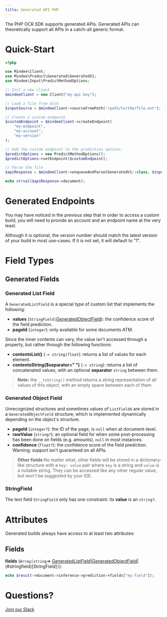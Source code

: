 ```yaml
---
title: Generated API PHP
---
```

The PHP OCR SDK supports generated APIs.
Generated APIs can theoretically support all APIs in a catch-all generic format.

# Quick-Start

```php
<?php

use Mindee\Client;
use Mindee\Product\Generated\GeneratedV1;
use Mindee\Input\PredictMethodOptions;

// Init a new client
$mindeeClient = new Client("my-api-key");

// Load a file from disk
$inputSource = $mindeeClient->sourceFromPath("/path/to/the/file.ext");

// Create a custom endpoint
$customEndpoint = $mindeeClient->createEndpoint(
    "my-endpoint",
    "my-account",
    "my-version"
);

// Add the custom endpoint to the prediction options.
$predictOptions = new PredictMethodOptions();
$predictOptions->setEndpoint($customEndpoint);

// Parse the file
$apiResponse = $mindeeClient->enqueueAndParse(GeneratedV1::class, $inputSource, $predictOptions);

echo strval($apiResponse->document);
```

# Generated Endpoints

You may have noticed in the previous step that in order to access a custom build, you will need to provide an account and an endpoint name at the very least.

Although it is optional, the version number should match the latest version of your build in most use-cases.
If it is not set, it will default to "1".

# Field Types

## Generated Fields

### Generated List Field

A `GeneratedListField` is a special type of custom list that implements the following:

- **values** (`StringField|`[GeneratedObjectField](#Generated-object-field)): the confidence score of the field prediction.
- **pageId** (`integer`): only available for some documents ATM.

Since the inner contents can vary, the value isn't accessed through a property, but rather through the following functions:

- **contentsList()** (`-> string|float`): returns a list of values for each element.
- **contentsString($separator=" ")** (`-> string`): returns a list of concatenated values, with an optional **separator** `string` between them.
> **Note:** the `__toString()` method returns a string representation of all values of this object, with an empty space between each of them.

### Generated Object Field

Unrecognized structures and sometimes values of `ListField`s are stored in a `GeneratedObjectField` structure, which is implemented dynamically depending on the object's structure.

- **pageId** (`integer?`): the ID of the page, is `null` when at document-level.
- **rawValue** (`string?`): an optional field for when some post-processing has been done on fields (e.g. amounts). `null` in most instances.
- **confidence** (`float?`): the confidence score of the field prediction. Warning: support isn't guaranteed on all APIs.


> **Other fields**:No matter what, other fields will be stored in a dictionary-like structure with a `key: value` pair where `key` is a string and `value` is a nullable string. They can be accessed like any other regular value, but won't be suggested by your IDE.


### StringField
The text field `StringField` only has one constraint: its **value** is an `string?`.


# Attributes

Generated builds always have access to at least two attributes:

## Fields

**fields** (`Array[string`=> [GeneratedListField](#generated-list-field)|[GeneratedObjectField](#generated-object-field)|(#stringfield)[StringField]`]`):

```php
echo $result->document->inference->prediction->fields["my-field"]);
```

# Questions?

[Join our Slack](https://join.slack.com/t/mindee-community/shared_invite/zt-2d0ds7dtz-DPAF81ZqTy20chsYpQBW5g)
